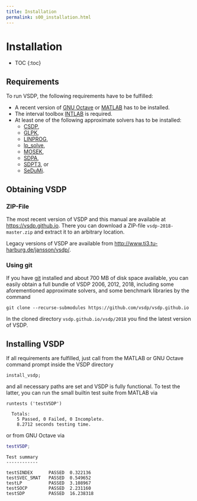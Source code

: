 ```yaml
---
title: Installation
permalink: s00_installation.html
---
```


# Installation

* TOC
{:toc}

## Requirements

To run VSDP, the following requirements have to be fulfilled:

* A recent version of [GNU Octave](https://www.octave.org) or
  [MATLAB](https://www.mathworks.com/products/matlab) has to be installed.
* The interval toolbox [INTLAB](http://www.ti3.tu-harburg.de/rump/intlab) is required.
* At least one of the following approximate solvers has to be installed:
    * [CSDP](https://github.com/coin-or/Csdp),
    * [GLPK](https://www.gnu.org/software/glpk),
    * [LINPROG](https://www.mathworks.com/help/optim/ug/linprog.html),
    * [lp_solve](https://lpsolve.sourceforge.io),
    * [MOSEK](https://www.mosek.com),
    * [SDPA](https://sdpa.sourceforge.io),
    * [SDPT3](https://github.com/sqlp/sdpt3), or
    * [SeDuMi](https://github.com/sqlp/sedumi).

## Obtaining VSDP

### ZIP-File

The most recent version of VSDP and this manual are available at <https://vsdp.github.io>.
There you can download a ZIP-file `vsdp-2018-master.zip` and extract it to an arbitrary location.

Legacy versions of VSDP are available from
<http://www.ti3.tu-harburg.de/jansson/vsdp/>.

### Using git

If you have [git](https://git-scm.com/) installed and about 700 MB of disk
space available, you can easily obtain a full bundle of VSDP 2006, 2012, 2018,
including some aforementioned approximate solvers, and some benchmark
libraries by the command

```
git clone --recurse-submodules https://github.com/vsdp/vsdp.github.io
```

In the cloned directory `vsdp.github.io/vsdp/2018` you find the latest version of VSDP.

## Installing VSDP

If all requirements are fulfilled, just call from the MATLAB or GNU Octave
command prompt inside the VSDP directory

```
install_vsdp;
```

and all necessary paths are set and VSDP is fully functional.
To test the latter, you can run the small builtin test suite from MATLAB via

```
runtests ('testVSDP')

  Totals:
    5 Passed, 0 Failed, 0 Incomplete.
    8.2712 seconds testing time.
```

or from GNU Octave via


```matlab
testVSDP;
```

    Test summary
    ------------

    testSINDEX   	PASSED	0.322136
    testSVEC_SMAT	PASSED	0.549652
    testLP       	PASSED	3.108967
    testSOCP     	PASSED	2.231160
    testSDP      	PASSED	16.238318

